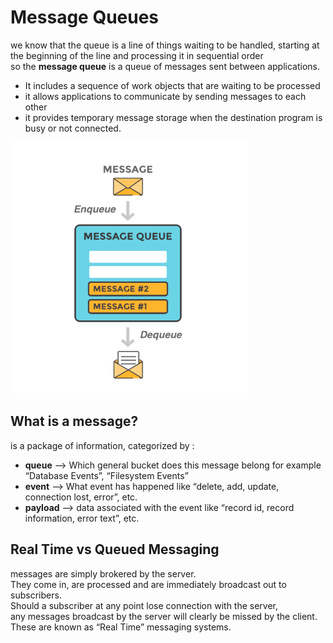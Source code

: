 
# Message Queues  
 we know that the queue is a line of things waiting to be handled, starting at the beginning of the line and processing it in sequential order  
 so the **message queue** is a queue of messages sent between applications.  

 - It includes a sequence of work objects that are waiting to be processed
 - it allows applications to communicate by sending messages to each other  
 - it provides temporary message storage when the destination program is busy or not connected.  

![msgQueue](./img/msgQueue.PNG)  

## What is a message?  
  is a package of information, categorized by :
   - **queue** --> Which general bucket does this message belong for example “Database Events”, “Filesystem Events”  
   - **event** --> What event has happened like “delete, add, update, connection lost, error”, etc.  
   - **payload** --> data associated with the event like  “record id, record information, error text”, etc.  

   
## Real Time vs Queued Messaging
  messages are simply brokered by the server.  
  They come in, are processed and are immediately broadcast out to subscribers.  
  Should a subscriber at any point lose connection with the server,  
  any messages broadcast by the server will clearly be missed by the client. These are known as “Real Time” messaging systems.  
  
